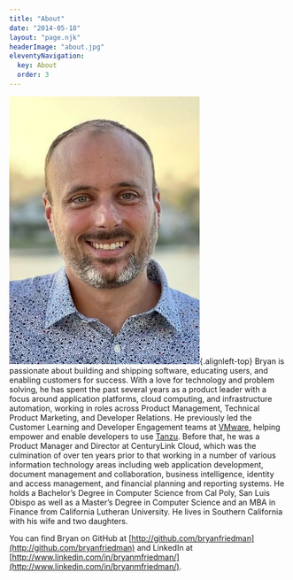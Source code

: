```yaml
---
title: "About"
date: "2014-05-18"
layout: "page.njk"
headerImage: "about.jpg"
eleventyNavigation:
  key: About
  order: 3
---
```


![](images/headshot-cropped.jpg){.alignleft-top} Bryan is passionate about building and shipping software, educating users, and enabling customers for success. With a love for technology and problem solving, he has spent the past several years as a product leader with a focus around application platforms, cloud computing, and infrastructure automation, working in roles across Product Management, Technical Product Marketing, and Developer Relations. He previously led the Customer Learning and Developer Engagement teams at [VMware](https://cloud.vmware.com/tanzu), helping empower and enable developers to use [Tanzu](https://tanzu.io). Before that, he was a Product Manager and Director at CenturyLink Cloud, which was the culmination of over ten years prior to that working in a number of various information technology areas including web application development, document management and collaboration, business intelligence, identity and access management, and financial planning and reporting systems. He holds a Bachelor’s Degree in Computer Science from Cal Poly, San Luis Obispo as well as a Master’s Degree in Computer Science and an MBA in Finance from California Lutheran University. He lives in Southern California with his wife and two daughters.

You can find Bryan on GitHub at [http://github.com/bryanfriedman](http://github.com/bryanfriedman) and LinkedIn at [http://www.linkedin.com/in/bryanmfriedman/](http://www.linkedin.com/in/bryanmfriedman/).

